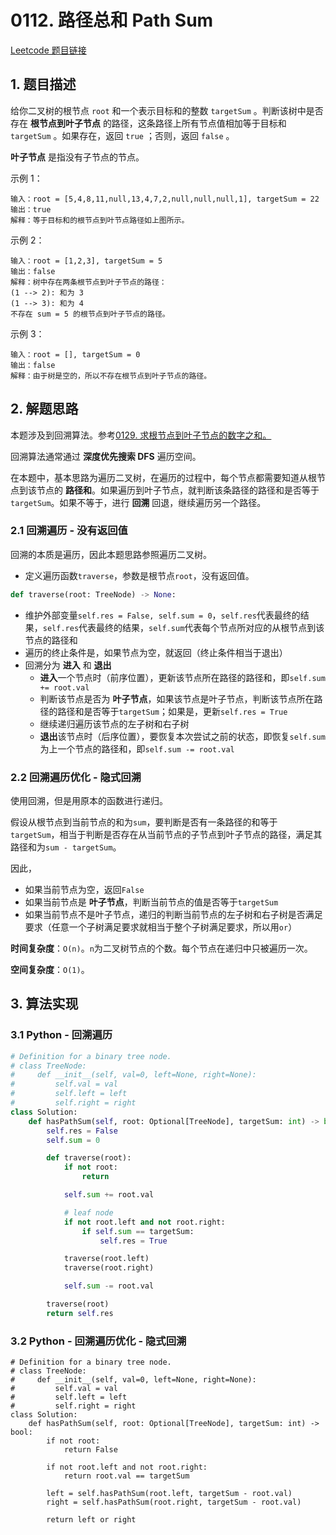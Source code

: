 # 0112. 路径总和 Path Sum
[Leetcode 题目链接](https://leetcode.com/problems/path-sum/description/)

## 1. 题目描述

给你二叉树的根节点 `root` 和一个表示目标和的整数 `targetSum` 。判断该树中是否存在 **根节点到叶子节点** 的路径，这条路径上所有节点值相加等于目标和 `targetSum` 。如果存在，返回 `true` ；否则，返回 `false` 。

**叶子节点** 是指没有子节点的节点。

示例 1：

```
输入：root = [5,4,8,11,null,13,4,7,2,null,null,null,1], targetSum = 22
输出：true
解释：等于目标和的根节点到叶节点路径如上图所示。
```

示例 2：

```
输入：root = [1,2,3], targetSum = 5
输出：false
解释：树中存在两条根节点到叶子节点的路径：
(1 --> 2): 和为 3
(1 --> 3): 和为 4
不存在 sum = 5 的根节点到叶子节点的路径。
```

示例 3：

```
输入：root = [], targetSum = 0
输出：false
解释：由于树是空的，所以不存在根节点到叶子节点的路径。
```

## 2. 解题思路
本题涉及到回溯算法。参考[0129. 求根节点到叶子节点的数字之和。](/leetcode/0129_求根节点到叶子节点的数字之和.md)

回溯算法通常通过 **深度优先搜索 DFS** 遍历空间。

在本题中，基本思路为遍历二叉树，在遍历的过程中，每个节点都需要知道从根节点到该节点的 **路径和**。如果遍历到叶子节点，就判断该条路径的路径和是否等于`targetSum`。如果不等于，进行 **回溯** 回退，继续遍历另一个路径。

### 2.1 回溯遍历 - 没有返回值
回溯的本质是遍历，因此本题思路参照遍历二叉树。

- 定义遍历函数`traverse`，参数是根节点`root`，没有返回值。
```Python 
def traverse(root: TreeNode) -> None:
```
- 维护外部变量`self.res = False, self.sum = 0`，`self.res`代表最终的结果，`self.res`代表最终的结果，`self.sum`代表每个节点所对应的从根节点到该节点的路径和
- 遍历的终止条件是，如果节点为空，就返回（终止条件相当于退出）
- 回溯分为 **进入** 和 **退出**
  - **进入**一个节点时（前序位置），更新该节点所在路径的路径和，即`self.sum += root.val`
  - 判断该节点是否为 **叶子节点**，如果该节点是叶子节点，判断该节点所在路径的路径和是否等于`targetSum`；如果是，更新`self.res = True`
  - 继续递归遍历该节点的左子树和右子树
  - **退出**该节点时（后序位置），要恢复本次尝试之前的状态，即恢复`self.sum`为上一个节点的路径和，即`self.sum -= root.val`


### 2.2 回溯遍历优化 - 隐式回溯
使用回溯，但是用原本的函数进行递归。

假设从根节点到当前节点的和为`sum`，要判断是否有一条路径的和等于`targetSum`，相当于判断是否存在从当前节点的子节点到叶子节点的路径，满足其路径和为`sum - targetSum`。

因此，
- 如果当前节点为空，返回`False`
- 如果当前节点是 **叶子节点**，判断当前节点的值是否等于`targetSum`
- 如果当前节点不是叶子节点，递归的判断当前节点的左子树和右子树是否满足要求（任意一个子树满足要求就相当于整个子树满足要求，所以用`or`）

**时间复杂度**：`O(n)`。`n`为二叉树节点的个数。每个节点在递归中只被遍历一次。

**空间复杂度**：`O(1)`。

## 3. 算法实现
### 3.1 Python - 回溯遍历
```Python
# Definition for a binary tree node.
# class TreeNode:
#     def __init__(self, val=0, left=None, right=None):
#         self.val = val
#         self.left = left
#         self.right = right
class Solution:
    def hasPathSum(self, root: Optional[TreeNode], targetSum: int) -> bool:
        self.res = False
        self.sum = 0

        def traverse(root):
            if not root:
                return

            self.sum += root.val

            # leaf node
            if not root.left and not root.right:
                if self.sum == targetSum:
                    self.res = True

            traverse(root.left)
            traverse(root.right)

            self.sum -= root.val

        traverse(root)
        return self.res
```

### 3.2 Python - 回溯遍历优化 - 隐式回溯
```Py
# Definition for a binary tree node.
# class TreeNode:
#     def __init__(self, val=0, left=None, right=None):
#         self.val = val
#         self.left = left
#         self.right = right
class Solution:
    def hasPathSum(self, root: Optional[TreeNode], targetSum: int) -> bool:
        if not root:
            return False
        
        if not root.left and not root.right:
            return root.val == targetSum
        
        left = self.hasPathSum(root.left, targetSum - root.val)
        right = self.hasPathSum(root.right, targetSum - root.val)

        return left or right
```